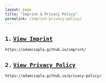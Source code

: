```yaml
---
layout: page
title: "Imprint & Privacy Policy"
permalink: /imprint-privacy-policy/
---
```


## **`1.`** [`View Imprint`](https://adamczapla.github.io/imprint/ "Imprint")

  ```
  https://adamczapla.github.io/imprint/
  ```

## **`2.`** [`View Privacy Policy`](https://adamczapla.github.io/privacy-policy/ "Privacy Policy")

  ```
  https://adamczapla.github.io/privacy-policy/
  ```
